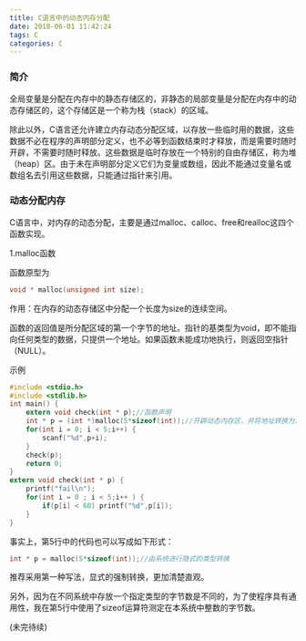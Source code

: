 ```yaml
---
title: C语言中的动态内存分配
date: 2018-06-01 11:42:24
tags: C
categories: C
---
```


### 简介

全局变量是分配在内存中的静态存储区的，非静态的局部变量是分配在内存中的动态存储区的，这个存储区是一个称为栈（stack）的区域。

除此以外，C语言还允许建立内存动态分配区域，以存放一些临时用的数据，这些数据不必在程序的声明部分定义，也不必等到函数结束时才释放，而是需要时随时开辟，不需要时随时释放。这些数据是临时存放在一个特别的自由存储区，称为堆（heap）区。由于未在声明部分定义它们为变量或数组，因此不能通过变量名或数组名去引用这些数据，只能通过指针来引用。

<!--more-->

### 动态分配内存

C语言中，对内存的动态分配，主要是通过malloc、calloc、free和realloc这四个函数实现。

1.malloc函数

函数原型为

```c
void * malloc(unsigned int size);
```

作用：在内存的动态存储区中分配一个长度为size的连续空间。

函数的返回值是所分配区域的第一个字节的地址。指针的基类型为void，即不能指向任何类型的数据，只提供一个地址。如果函数未能成功地执行，则返回空指针（NULL）。

示例

```c
#include <stdio.h>
#include <stdlib.h>
int main() {
	extern void check(int * p);//函数声明
	int * p = (int *)malloc(5*sizeof(int));//开辟动态内存区，并将地址转换为int * 型
	for(int i = 0; i < 5;i++) {
		scanf("%d",p+i);
	}
	check(p);
	return 0;
}
extern void check(int * p) {
	printf("fail\n");
	for(int i = 0 ; i < 5;i++ ) {
		if(p[i] < 60) printf("%d",p[i]);
	}
}
```

事实上，第5行中的代码也可以写成如下形式：

```c
int * p = malloc(5*sizeof(int));//由系统进行隐式的类型转换
```

推荐采用第一种写法，显式的强制转换，更加清楚直观。

另外，因为在不同系统中存放一个指定类型的字节数是不同的，为了使程序具有通用性，我在第5行中使用了sizeof运算符测定在本系统中整数的字节数。

(未完待续)